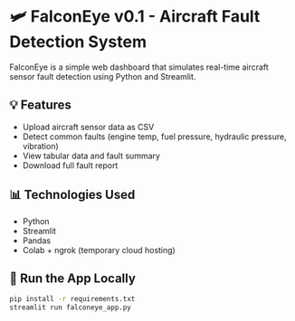 # 🛩️ FalconEye v0.1 - Aircraft Fault Detection System

FalconEye is a simple web dashboard that simulates real-time aircraft sensor fault detection using Python and Streamlit.

## 💡 Features
- Upload aircraft sensor data as CSV
- Detect common faults (engine temp, fuel pressure, hydraulic pressure, vibration)
- View tabular data and fault summary
- Download full fault report

## 📊 Technologies Used
- Python
- Streamlit
- Pandas
- Colab + ngrok (temporary cloud hosting)

## 🚀 Run the App Locally
```bash
pip install -r requirements.txt
streamlit run falconeye_app.py
